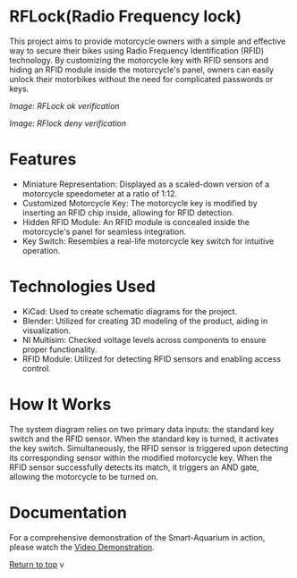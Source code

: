 # RFLock(Radio Frequency lock)
This project aims to provide motorcycle owners with a simple and effective way to secure their bikes using Radio Frequency Identification (RFID) technology. By customizing the motorcycle key with RFID sensors and hiding an RFID module inside the motorcycle's panel, owners can easily unlock their motorbikes without the need for complicated passwords or keys.



*Image: RFLock ok verification*

*Image: RFlock deny verification*

# Features
- Miniature Representation: Displayed as a scaled-down version of a motorcycle speedometer at a ratio of 1:12.
- Customized Motorcycle Key: The motorcycle key is modified by inserting an RFID chip inside, allowing for RFID detection.
- Hidden RFID Module: An RFID module is concealed inside the motorcycle's panel for seamless integration.
- Key Switch: Resembles a real-life motorcycle key switch for intuitive operation.
# Technologies Used
- KiCad: Used to create schematic diagrams for the project.
- Blender: Utilized for creating 3D modeling of the product, aiding in visualization.
- NI Multisim: Checked voltage levels across components to ensure proper functionality.
- RFID Module: Utilized for detecting RFID sensors and enabling access control.

# How It Works
The system diagram relies on two primary data inputs: the standard key switch and the RFID sensor. When the standard key is turned, it activates the key switch. Simultaneously, the RFID sensor is triggered upon detecting its corresponding sensor within the modified motorcycle key. When the RFID sensor successfully detects its match, it triggers an AND gate, allowing the motorcycle to be turned on.
# Documentation

For a comprehensive demonstration of the Smart-Aquarium in action, please watch the [Video Demonstration](https://drive.google.com/file/d/1OCX7r5Hs2Rc73Zu4nhF_WHBZBUdhfXhH/view?usp=drive_link).


[Return to top](https://github.com/RaphaelNazareth/RFlock)
v
